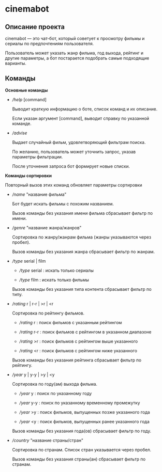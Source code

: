# cinemabot
## Описание проекта
cinemabot — это чат-бот, который советует к просмотру фильмы и сериалы по предпочтениям пользователя.

Пользователь может указать жанр фильма, год выхода, рейтинг и другие параметры, а бот постарается подобрать самые подходящие варианты.

## Команды
**Основные команды**
- _/help_ [command]

  Выводит краткую информацию о боте, список команд и их описание.

  Если указан аргумент [command], выводит справку по указанной команде.


- _/advise_

  Выдает случайный фильм, удовлетворяющий фильтрам поиска.

  По желанию, пользователь может уточнить запрос, указав параметры фильтрации. 

  После уточнения запроса бот формирует новые списки.

**Команды сортировки**

Повторный вызов этих команд обновляет параметры сортировки

- _/name_ "название фильма"
  
  Бот будет искать фильмы с похожим названием.

  Вызов команды без указания имени фильма сбрасывает фильтр по имени.


- _/genre_ "название жанра/жанров"

  Сортировка по жанру/жанрам фильма (жанры указываются через пробел).

  Вызов команды без указания жанра сбрасывает фильтр по жанрам.


- _/type_ serial | film

  - _/type_ serial : искать только сериалы
  
  - _/type_ film : искать только фильмы

  Вызов команды без указания типа контента сбрасывает фильтр по типу.


- _/rating_ r | r-r | >r | <r

  Сортировка по рейтингу фильмов.

  - _/rating_ r : поиск фильмов с указанным рейтингом

  - _/rating_ r-r : поиск фильмов с рейтингом в указанном диапазоне

  - _/rating_ >r : поиск фильмов с рейтингом выше указанного

  - _/rating_ <r : поиск фильмов с рейтингом ниже указанного

  Вызов команды без указания рейтинга сбрасывает фильтр по рейтингу.


- _/year_ y | y-y | >y | <y

  Сортировка по году(ам) выхода фильма.

  - _/year_ y : поиск по указанному году

  - _/year_ y-y : поиск по указанному временному промежутку

  - _/year_ >y : поиск фильмов, выпущенных позже указанного года

  - _/year_ <y : поиск фильмов, выпущенных ранее указанного года

  Вызов команды без указания года(ов) сбрасывает фильтр по году.


- _/country_ "название страны/стран"

  Сортировка по странам. Список стран указывается через пробел.

  Вызов команды без указания страны(ан) сбрасывает фильтр по странам.
